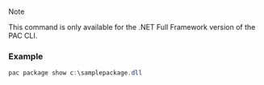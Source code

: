> [!NOTE]
> This command is only available for the .NET Full Framework version of the PAC CLI.

### Example

```powershell
pac package show c:\samplepackage.dll
```